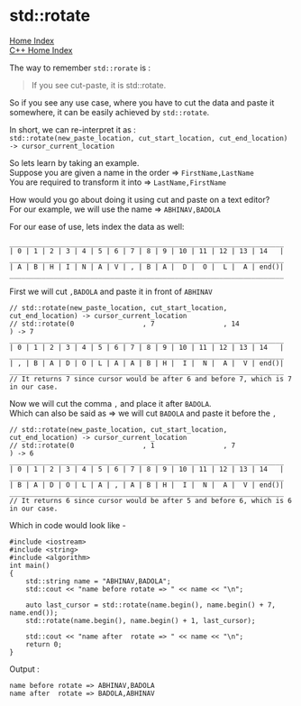 # std::rotate
[Home Index](/README.md)  
[C++ Home Index](/cpp/index.md)  

The way to remember `std::rorate` is :
> If you see cut-paste, it is std::rotate.

So if you see any use case, where you have to cut the data and paste it somewhere, it can be easily achieved by `std::rotate`.  

In short, we can re-interpret it as :  
`std::rotate(new_paste_location, cut_start_location, cut_end_location) -> cursor_current_location` 

So lets learn by taking an example.  
Suppose you are given a name in the order => `FirstName,LastName`  
You are required to transform it into => `LastName,FirstName`  

How would you go about doing it using cut and paste on a text editor?  
For our example, we will use the name => `ABHINAV,BADOLA`   

For our ease of use, lets index the data as well:

    ____________________________________________________________________
    | 0 | 1 | 2 | 3 | 4 | 5 | 6 | 7 | 8 | 9 | 10 | 11 | 12 | 13 | 14   |
    ____________________________________________________________________
    | A | B | H | I | N | A | V | , | B | A |  D |  O |  L |  A | end()|
    ____________________________________________________________________

First we will cut `,BADOLA` and paste it in front of `ABHINAV`

    // std::rotate(new_paste_location, cut_start_location, cut_end_location) -> cursor_current_location
    // std::rotate(0                 , 7                 , 14              ) -> 7
    ____________________________________________________________________
    | 0 | 1 | 2 | 3 | 4 | 5 | 6 | 7 | 8 | 9 | 10 | 11 | 12 | 13 | 14   |
    ____________________________________________________________________
    | , | B | A | D | O | L | A | A | B | H |  I |  N |  A |  V | end()|
    ____________________________________________________________________
    // It returns 7 since cursor would be after 6 and before 7, which is 7 in our case.

Now we will cut the comma `,` and place it after `BADOLA`.  
Which can also be said as => we will cut `BADOLA` and paste it before the `,`

    // std::rotate(new_paste_location, cut_start_location, cut_end_location) -> cursor_current_location
    // std::rotate(0                 , 1                 , 7               ) -> 6
    ____________________________________________________________________
    | 0 | 1 | 2 | 3 | 4 | 5 | 6 | 7 | 8 | 9 | 10 | 11 | 12 | 13 | 14   |
    ____________________________________________________________________
    | B | A | D | O | L | A | , | A | B | H |  I |  N |  A |  V | end()|
    ____________________________________________________________________
    // It returns 6 since cursor would be after 5 and before 6, which is 6 in our case.

Which in code would look like -

    #include <iostream>
    #include <string>
    #include <algorithm>
    int main()
    {
        std::string name = "ABHINAV,BADOLA";
        std::cout << "name before rotate => " << name << "\n";
        
        auto last_cursor = std::rotate(name.begin(), name.begin() + 7, name.end());
        std::rotate(name.begin(), name.begin() + 1, last_cursor);
        
        std::cout << "name after  rotate => " << name << "\n";
        return 0;
    }

Output :

    name before rotate => ABHINAV,BADOLA
    name after  rotate => BADOLA,ABHINAV
